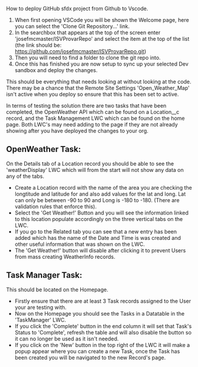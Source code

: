 How to deploy GitHub sfdx project from Github to Vscode.


1) When first opening VSCode you will be shown the Welcome page, here you can select the 'Clone Git Repository...' link.
2) In the searchbox that appears at the top of the screen enter 'josefmcmaster/ISVProvarRepo' and select the item at the top of the list (the link should be: https://github.com/josefmcmaster/ISVProvarRepo.git)
3) Then you will need to find a folder to clone the git repo into.
4)  Once this has finished you are now setup to sync up your selected Dev sandbox and deploy the changes.

This should be everything that needs looking at without looking at the code. There may be a chance that the Remote Site Settings 'Open_Weather_Map' isn't active when you deploy so ensure that this has been set to active.

In terms of testing the solution there are two tasks that have been completed, the OpenWeather API which can be found on a Location__c record, and the Task Management LWC which can be found on the home page. Both LWC's may need adding to the page if they are not already showing after you have deployed the changes to your org.

OpenWeather Task:
---------------------------------------------------
On the Details tab of a Location record you should be able to see the 'weatherDisplay' LWC which will from the start will not show any data on any of the tabs.
- Create a Location record with the name of the area you are checking the longtitude and latitude for and also add values for the lat and long. Lat can only be between -90 to 90 and Long is -180 to -180. (There are validation rules that enforce this).
- Select the 'Get Weather!' Button and you will see the information linked to this location populate accordingly on the three vertical tabs on the LWC.
- If you go to the Related tab you can see that a new entry has been added which has the name of the Date and Time is was created and other useful information that was shown on the LWC.
- The 'Get Weather!' button will disable after clicking it to prevent Users from mass creating WeatherInfo records.


Task Manager Task:
---------------------------------------------------
This should be located on the Homepage.
- Firstly ensure that there are at least 3 Task records assigned to the User your are testing with.
- Now on the Homepage you should see the Tasks in a Datatable in the 'TaskManager' LWC.
- If you click the 'Complete' button in the end column it will set that Task's Status to 'Complete', refresh the table and will also disable the button so it can no longer be used as it isn't needed.
- If you click on the 'New' button in the top right of the LWC it will make a popup appear where you can create a new Task, once the Task has been created you will be navigated to the new Record's page.







   
